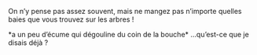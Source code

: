 On n’y pense pas assez souvent, mais ne mangez pas n’importe quelles baies que
vous trouvez sur les arbres !

\*a un peu d’écume qui dégouline du coin de la bouche\* …qu’est-ce que je disais déjà ?

